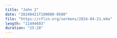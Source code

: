 ```yaml
---
title: "John 2"
date: "20240421T100000-0500"
file: "https://cflcn.org/sermons/2024-04-21.m4a"
length: "11494603"
duration: "25:28"
---
```

